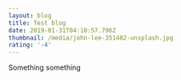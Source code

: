 ```yaml
---
layout: blog
title: Test blog
date: 2019-01-31T04:10:57.796Z
thumbnail: /media/john-lee-351482-unsplash.jpg
rating: '-4'
---
```

Something something
